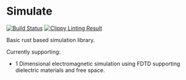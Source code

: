 # Simulate

[![Build Status](https://travis-ci.org/addtheice/simulate.svg?branch=master)](https://travis-ci.org/addtheice/simulate) [![Clippy Linting Result](http://clippy.bashy.io/github/addtheice/simulate/master/badge.svg)](http://clippy.bashy.io/github/addtheice/simulate/master/log)

Basic rust based simulation library.

Currently supporting:
  * 1 Dimensional electromagnetic simulation using FDTD supporting dielectric
  materials and free space.
